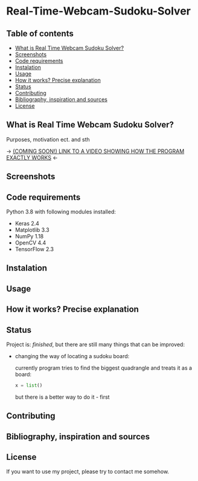 # Real-Time-Webcam-Sudoku-Solver

## Table of contents
* [What is Real Time Webcam Sudoku Solver?](#What-is-Real-Time-Webcam-Sudoku-Solver?)
* [Screenshots](#Screenshots)
* [Code requirements](#Code-requirements)
* [Instalation](#Instalation)
* [Usage](#Usage)
* [How it works? Precise explanation](#How-it-works?-Precise-explanation)
* [Status](#Status)
* [Contributing](#Contributing)
* [Bibliography, inspiration and sources](#Bibliography,-inspiration-and-sources)
* [License](#License)

## What is Real Time Webcam Sudoku Solver?
Purposes, motivation ect.
and sth

-> [(COMING SOON!) LINK TO A VIDEO SHOWING HOW THE PROGRAM EXACTLY WORKS]() <-

## Screenshots


## Code requirements
Python 3.8 with following modules installed:
* Keras 2.4
* Matplotlib 3.3
* NumPy 1.18
* OpenCV 4.4
* TensorFlow 2.3

## Instalation


## Usage


## How it works? Precise explanation


## Status
Project is: _finished_, but there are still many things that can be improved:
* changing the way of locating a sudoku board:

  currently program tries to find the biggest quadrangle and treats it as a board:
  ```python
  x = list()
  ```
  but there is a better way to do it - first 


## Contributing


## Bibliography, inspiration and sources


## License
If you want to use my project, please try to contact me somehow.
